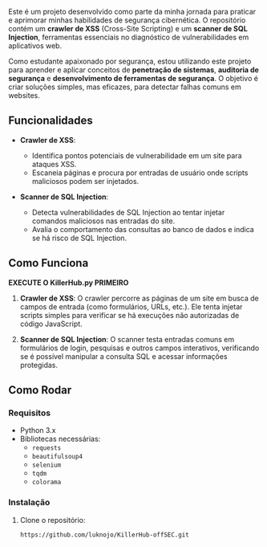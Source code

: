 Este é um projeto desenvolvido como parte da minha jornada para praticar e aprimorar minhas habilidades de segurança cibernética. O repositório contém um **crawler de XSS** (Cross-Site Scripting) e um **scanner de SQL Injection**, ferramentas essenciais no diagnóstico de vulnerabilidades em aplicativos web.

Como estudante apaixonado por segurança, estou utilizando este projeto para aprender e aplicar conceitos de **penetração de sistemas**, **auditoria de segurança** e **desenvolvimento de ferramentas de segurança**. O objetivo é criar soluções simples, mas eficazes, para detectar falhas comuns em websites.

## Funcionalidades

- **Crawler de XSS**: 
  - Identifica pontos potenciais de vulnerabilidade em um site para ataques XSS.
  - Escaneia páginas e procura por entradas de usuário onde scripts maliciosos podem ser injetados.
  
- **Scanner de SQL Injection**: 
  - Detecta vulnerabilidades de SQL Injection ao tentar injetar comandos maliciosos nas entradas do site.
  - Avalia o comportamento das consultas ao banco de dados e indica se há risco de SQL Injection.

## Como Funciona

**EXECUTE O KillerHub.py PRIMEIRO**

1. **Crawler de XSS**: O crawler percorre as páginas de um site em busca de campos de entrada (como formulários, URLs, etc.). Ele tenta injetar scripts simples para verificar se há execuções não autorizadas de código JavaScript.
   
2. **Scanner de SQL Injection**: O scanner testa entradas comuns em formulários de login, pesquisas e outros campos interativos, verificando se é possível manipular a consulta SQL e acessar informações protegidas.

## Como Rodar

### Requisitos

- Python 3.x
- Bibliotecas necessárias:
  - `requests`
  - `beautifulsoup4`
  - `selenium`
  - `tqdm`
  - `colorama`

### Instalação

1. Clone o repositório:
   ```bash
   https://github.com/luknojo/KillerHub-offSEC.git

